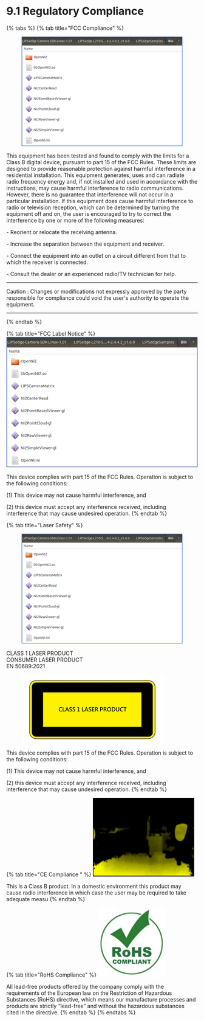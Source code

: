 # 9.1 Regulatory Compliance

{% tabs %}
{% tab title="FCC Compliance" %}
<figure><img src="../.gitbook/assets/image (10).png" alt=""><figcaption></figcaption></figure>

This equipment has been tested and found to comply with the limits for a Class B digital device, pursuant to part 15 of the FCC Rules. These limits are designed to provide reasonable protection against harmful interference in a residential installation. This equipment generates, uses and can radiate radio frequency energy and, if not installed and used in accordance with the instructions, may cause harmful interference to radio communications. However, there is no guarantee that interference will not occur in a particular installation. If this equipment does cause harmful interference to radio or television reception, which can be determined by turning the equipment off and on, the user is encouraged to try to correct the interference by one or more of the following measures:

\- Reorient or relocate the receiving antenna.

\- Increase the separation between the equipment and receiver.

\- Connect the equipment into an outlet on a circuit different from that to which the receiver is connected.

\- Consult the dealer or an experienced radio/TV technician for help.

***

Caution : Changes or modifications not expressly approved by the party responsible for compliance could void the user's authority to operate the equipment.

***
{% endtab %}

{% tab title="FCC Label Notice" %}
![](<../.gitbook/assets/image (10).png>)

This device complies with part 15 of the FCC Rules. Operation is subject to the following conditions:

(1) This device may not cause harmful interference, and

(2) this device must accept any interference received, including interference that may cause undesired operation.
{% endtab %}

{% tab title="Laser Safety" %}
<figure><img src="../.gitbook/assets/image (5).png" alt=""><figcaption></figcaption></figure>

CLASS 1 LASER PRODUCT\
CONSUMER LASER PRODUCT\
EN 50689:2021

<figure><img src="../.gitbook/assets/image (5) (1) (1).png" alt="" width="375"><figcaption></figcaption></figure>

This device complies with part 15 of the FCC Rules. Operation is subject to the following conditions:

(1) This device may not cause harmful interference, and

(2) this device must accept any interference received, including interference that may cause undesired operation.
{% endtab %}

{% tab title="CE Compliance " %}
![](<../.gitbook/assets/image (17).png>)

This is a Class B product. In a domestic environment this product may cause radio interference in which case the user may be required to take adequate measu
{% endtab %}

{% tab title="RoHS Compliance" %}
![](<../.gitbook/assets/image (2) (1) (1) (1) (1) (2) (1).png>)

All lead-free products offered by the company comply with the requirements of the European law on the Restriction of Hazardous Substances (RoHS) directive, which means our manufacture processes and products are strictly “lead-free” and without the hazardous substances cited in the directive.
{% endtab %}
{% endtabs %}
